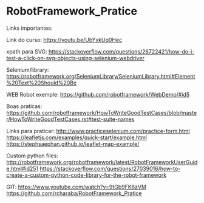 # RobotFramework_Pratice

Links importantes:

Link do curso:
https://youtu.be/UbYxkUq0Hec

xpath para SVG:
https://stackoverflow.com/questions/26722421/how-do-i-test-a-click-on-svg-objects-using-selenium-webdriver

Selenium/library:
https://robotframework.org/SeleniumLibrary/SeleniumLibrary.html#Element%20Text%20Should%20Be

WEB Robot exemple:
https://github.com/robotframework/WebDemo/#id5

Boas praticas:
https://github.com/robotframework/HowToWriteGoodTestCases/blob/master/HowToWriteGoodTestCases.rst#test-suite-names

Links para praticar:
http://www.practiceselenium.com/practice-form.html
https://leafletjs.com/examples/quick-start/example.html
https://stephsaephan.github.io/leaflet-map-example/

Custom python files:
http://robotframework.org/robotframework/latest/RobotFrameworkUserGuide.html#id251
https://stackoverflow.com/questions/27039016/how-to-create-a-custom-python-code-library-for-the-robot-framework

GIT:
https://www.youtube.com/watch?v=9tGb9FK6zVM
https://github.com/rcharaba/RobotFramework_Pratice


